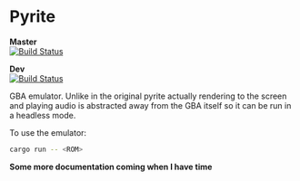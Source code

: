 Pyrite
===

**Master**  
[![Build Status](https://dev.azure.com/expixel/Pyrite/_apis/build/status/ExPixel.pyrite?branchName=master)](https://dev.azure.com/expixel/Pyrite/_build/latest?definitionId=1&branchName=master)

**Dev**  
[![Build Status](https://dev.azure.com/expixel/Pyrite/_apis/build/status/ExPixel.Pyrite?branchName=dev)](https://dev.azure.com/expixel/Pyrite/_build/latest?definitionId=2&branchName=dev)

GBA emulator. Unlike in the original pyrite actually rendering to the screen and playing audio is abstracted away from the GBA itself
so it can be run in a headless mode.

To use the emulator:

```sh
cargo run -- <ROM>
```

**Some more documentation coming when I have time**
